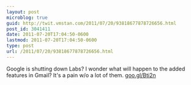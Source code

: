 ```yaml
---
layout: post
microblog: true
guid: http://twit.vmstan.com/2011/07/20/93818677878726656.html
post_id: 3041411
date: 2011-07-20T17:04:50-0600
lastmod: 2011-07-20T17:04:50-0600
type: post
url: /2011/07/20/93818677878726656.html
---
```

Google is shutting down Labs? I wonder what will happen to the added features in Gmail? It's a pain w/o a lot of them. [goo.gl/Bti2n](http://goo.gl/Bti2n)
